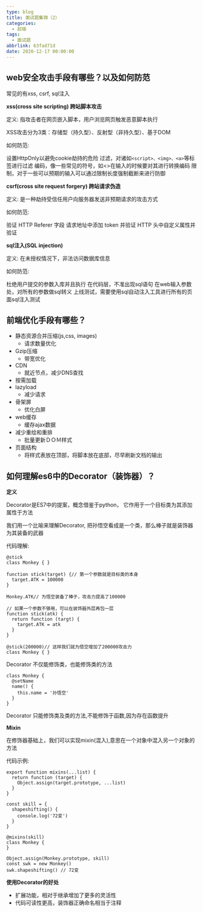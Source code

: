 ```yaml
---
type: blog
title: 面试题集锦（2）
categories:
  - 前端
tags:
  - 面试题
abbrlink: 63fad71d
date: 2020-12-17 00:00:00
---
```


## web安全攻击手段有哪些？以及如何防范

常见的有xss, csrf, sql注入

**xss(cross site scripting) 跨站脚本攻击**

定义: 指攻击者在网页嵌入脚本，用户浏览网页触发恶意脚本执行

XSS攻击分为3类：存储型（持久型）、反射型（非持久型）、基于DOM

如何防范:

设置HttpOnly以避免cookie劫持的危险 
过滤，对诸如`<script>、<img>、<a>`等标签进行过滤 
编码，像一些常见的符号，如<>在输入的时候要对其进行转换编码 
限制，对于一些可以预期的输入可以通过限制长度强制截断来进行防御

**csrf(cross site request forgery) 跨站请求伪造**

定义: 是一种劫持受信任用户向服务器发送非预期请求的攻击方式

如何防范:

验证 HTTP Referer 字段
请求地址中添加 token 并验证
HTTP 头中自定义属性并验证

**sql注入(SQL injection)**

定义: 在未授权情况下，非法访问数据库信息

如何防范:

杜绝用户提交的参数入库并且执行 
在代码层，不准出现sql语句 
在web输入参数处，对所有的参数做sql转义 
上线测试，需要使用sql自动注入工具进行所有的页面sql注入测试

## 前端优化手段有哪些？

- 静态资源合并压缩(js,css, images)
  - 请求数量优化
- Gzip压缩
  - 带宽优化
- CDN
  - 就近节点，减少DNS查找
- 按需加载
- lazyload
  - 减少请求
- 骨架屏
  - 优化白屏
- web缓存
  - 缓存ajax数据
- 减少重绘和重排
  - 批量更新ＤＯＭ样式
- 页面结构
  - 将样式表放在顶部，将脚本放在底部，尽早刷新文档的输出

## 如何理解es6中的Decorator（装饰器）？

**定义**

Decorator是ES7中的提案，概念借鉴于python， 它作用于一个目标类为其添加属性于方法

我们用一个比喻来理解Decorator, 把孙悟空看成是一个类，那么棒子就是装饰器为其装备的武器

 代码理解: 

```
@stick
class Monkey { }

function stick(target) {// 第一个参数就是目标类的本身
  target.ATK = 100000
}

Monkey.ATK// 为悟空装备了棒子，攻击力提高了100000

// 如果一个参数不够用，可以在装饰器外层再包一层
function stick(atk) {
  return function (targt) {
    target.ATK = atk
  }
}

@stick(200000)// 这样我们就为悟空增加了200000攻击力
class Monkey { }
```

 Decorator 不仅能修饰类，也能修饰类的方法 

```
class Monkey {
  @setName
  name() {
    this.name = '孙悟空'
  }
}
```

 Decorator 只能修饰类及类的方法,不能修饰于函数,因为存在函数提升 

**Mixin**

 在修饰器基础上，我们可以实现mixin(混入),意思在一个对象中混入另一个对象的方法 

 代码示例: 

```
export function mixins(...list) {
  return function (target) {
    Object.assign(target.prototype, ...list)
  }
}

const skill = {
  shapeshifting() {
    console.log('72变')
  }
}

@mixins(skill)
class Monkey {
}

Object.assign(Monkey.prototype, skill)
const swk = new Monkey()
swk.shapeshifting() // 72变
```

**使用Decorator的好处**

- 扩展功能，相对于继承增加了更多的灵活性
- 代码可读性更高，装饰器正确命名相当于注释

